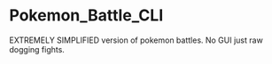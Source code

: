 # Pokemon_Battle_CLI
EXTREMELY SIMPLIFIED version of pokemon battles. No GUI just raw dogging fights. 
